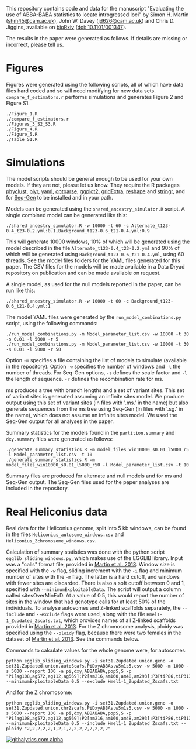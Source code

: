 This repository contains code and data for the manuscript "Evaluating the use of ABBA-BABA statistics to locate introgressed loci" by Simon H. Martin (<shm45@cam.ac.uk>), John W. Davey (<jd626@cam.ac.uk>) and Chris D. Jiggins, available on [bioRxiv](http://biorxiv.org) ([doi: 10.1101/001347](http://biorxiv.org/content/early/2013/12/11/001347)).

The results in the paper were generated as follows. If details are missing or incorrect, please tell us.

# Figures

Figures were generated using the following scripts, all of which have data files hard coded and so will need modifying for new data sets. `compare_f_estimators.r` performs simulations and generates Figure 2 and Figure S1.
```
./Figure_1.R
./compare_f_estimators.r
./Figures_3_S2_S3.R
./Figure_4.R
./Figure_5.R
./Table_S1.R
```

# Simulations

The model scripts should be general enough to be used for your own models. If they are not, please let us know. They require the R packages [phyclust](http://cran.r-project.org/web/packages/phyclust/index.html), [plyr](http://plyr.had.co.nz), [yaml](http://cran.r-project.org/web/packages/yaml/index.html), [optparse](http://cran.r-project.org/web/packages/optparse/index.html), [ggplot2](http://ggplot2.org), [gridExtra](http://cran.r-project.org/web/packages/gridExtra/index.html), [reshape](http://had.co.nz/reshape/) and [stringr](http://cran.r-project.org/web/packages/stringr/index.html), and for [Seq-Gen](http://beast.bio.ed.ac.uk/software/seqgen/) to be installed and in your path.

Models can be generated using the `shared_ancestry_simulator.R` script. A single combined model can be generated like this:
```
./shared_ancestry_simulator.R -w 10000 -t 60 -c Alternate_t123-0.4_t23-0.2.yml:0.1,Background_t123-0.6_t21-0.4.yml:0.9
```

This will generate 10000 windows, 10% of which will be generated using the model described in the file `Alternate_t123-0.4_t23-0.2.yml` and 90% of which will be generated using `Background_t123-0.6_t21-0.4.yml`, using 60 threads. See the model files folders for the YAML files generated for this paper. The CSV files for the models will be made available in a Data Dryad repository on publication and can be made available on request.

A single model, as used for the null models reported in the paper, can be run like this:
```
./shared_ancestry_simulator.R -w 10000 -t 60 -c Background_t123-0.6_t21-0.4.yml:1
```


The model YAML files were generated by the `run_model_combinations.py` script, using the following commands:
```
./run_model_combinations.py -m Model_parameter_list.csv -w 10000 -t 30 -s 0.01 -l 5000 -r 5
./run_model_combinations.py -m Model_parameter_list.csv -w 10000 -t 30 -s 0.01 -l 5000 -r 50
```

Option `-m` specifies a file containing the list of models to simulate (available in the repository). Option `-w` specifies the number of windows and `-t` the number of threads. For Seq-Gen options, `-s` defines the scale factor and `-l` the length of sequence. `-r` defines the recombination rate for ms.

ms produces a tree with branch lengths and a set of variant sites. This set of variant sites is generated assuming an infinite sites model. We produce output using this set of variant sites (in files with '.ms.' in the name) but also generate sequences from the ms tree using Seq-Gen (in files with '.sg.' in the name), which does not assume an infinite sites model. We used the Seq-Gen output for all analyses in the paper.

Summary statistics for the models found in the `partition.summary` and `dxy.summary` files were generated as follows:

```
./generate_summary_statistics.R -m model_files_win10000_s0.01_l5000_r5 -l Model_parameter_list.csv -t 10
./generate_summary_statistics.R -m model_files_win10000_s0.01_l5000_r50 -l Model_parameter_list.csv -t 10
```

Summary files are produced for alternate and null models and for ms and Seq-Gen output. The Seq-Gen files used for the paper analyses are included in the repository.


# Real Heliconius data

Real data for the Heliconius genome, split into 5 kb windows, can be found in the files `Heliconius_autosome_windows.csv` and `Heliconius_Zchromosome_windows.csv`.

Calculation of summary statistics was done with the python script `egglib_sliding_windows.py`, which makes use of the EGGLIB library. Input was a "calls" format file, provided in [Martin et al. 2013](http://dx.doi.org/10.1101/gr.159426.113). Window size is specified with the `-w` flag, sliding increment with the `-i` flag and minimum number of sites with the `-m` flag. The latter is a hard cutoff, and windows with fewer sites are discarded. There is also a soft cutoff between 0 and 1, specified with `--minimumExploitableData`. The script will output a column called sitesOverMinExD. At a value of 0.5, this would report the number of sites in the window that had genotype calls for at least 50% of the individuals. To analyse autosomes and Z-linked scaffolds separately, the `--include` and `--exclude` flags were used, along with the file `Hmel1-1_Zupdated_Zscafs.txt`, which provides names of all Z-linked scaffolds provided in [Martin et al. 2013](http://dx.doi.org/10.1101/gr.159426.113). For the Z chromosome analysis, ploidy was specified using the `--ploidy` flag, because there were two females in the dataset of [Martin et al. 2013](http://dx.doi.org/10.1101/gr.159426.113). See the commands below.


Commands to calculate values for the whole genome were, for autosomes:

```
python egglib_sliding_windows.py -i set31.Zupdated.union.geno -o set31.Zupdated.union.autoScafs.PiDxyABBAs.w5m1s5.csv -w 5000 -m 1000 -s 5000 --report 100 -a pi,dxy,ABBABABA,popS,S -p "P1[ag108,ag572,ag112,ag569];P2[am216,am160,am48,am293];P3[tiP86,tiP313,tiP84,tiP57];O[hec273,eth67,ser202,par371];P3a[tiP86,tiP313];P3b[tiP84,tiP57]"  --minimumExploitableData 0.5 --exclude Hmel1-1_Zupdated_Zscafs.txt
```

And for the Z chromosome:
```
python egglib_sliding_windows.py -i set31.Zupdated.union.geno -o set31.Zupdated.union.chrZscafs.PiDxyABBAs.w5m1s5.csv -w 5000 -m 1000 -s 5000 --report 100 -a pi,dxy,ABBABABA,popS,S -p "P1[ag108,ag572,ag112,ag569];P2[am216,am160,am48,am293];P3[tiP86,tiP313,tiP84,tiP57];O[hec273,eth67,ser202,par371];P3a[tiP86,tiP313];P3b[tiP84,tiP57]"  --minimumExploitableData 0.5 --include Hmel1-1_Zupdated_Zscafs.txt --ploidy "2,2,2,2,2,1,2,1,2,2,2,2,2,2,2,2"
```


[![githalytics.com alpha](https://cruel-carlota.pagodabox.com/a5cff0af4f8cf280f6954c7dcd702477 "githalytics.com")](http://githalytics.com/johnomics/Martin_Davey_Jiggins_evaluating_introgression_statistics)
